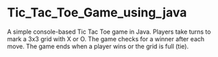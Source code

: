 # Tic_Tac_Toe_Game_using_java
 A simple console-based Tic Tac Toe game in Java. Players take turns to mark a 3x3 grid with X or O. The game checks for a winner after each move. The game ends when a player wins or the grid is full (tie).
